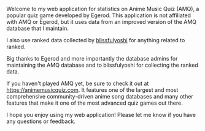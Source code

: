 Welcome to my web application for statistics on Anime Music Quiz (AMQ), a popular quiz game developed by Egerod.
This application is not affiliated with AMQ or Egerod, but it uses data from an improved version of the AMQ database that I maintain.

I also use ranked data collected by [blissfulyoshi](https://github.com/blissfulyoshi) for anything related to ranked.

Big thanks to Egerod and more importantly the database admins for maintaining the AMQ database and to blissfulyoshi for collecting the ranked data.

If you haven't played AMQ yet, be sure to check it out at <https://animemusicquiz.com>.
It features one of the largest and most comprehensive community-driven anime song databases and many other features that make it one of the most advanced quiz games out there.

I hope you enjoy using my web application! Please let me know if you have any questions or feedback.

